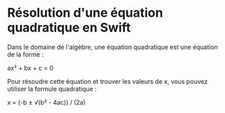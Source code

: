 # Résolution d'une équation quadratique en Swift

Dans le domaine de l'algèbre, une équation quadratique est une équation de la forme :

ax² + bx + c = 0

Pour résoudre cette équation et trouver les valeurs de x, vous pouvez utiliser la formule quadratique :

x = (-b ± √(b² - 4ac)) / (2a)
